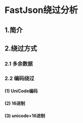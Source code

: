 # FastJson绕过分析

## 1.简介





## 2.绕过方式

### 2.1 多余数据

### 2.2 编码绕过

#### (1) UniCode编码

#### (2) 16进制

#### (3) unicode+16进制


